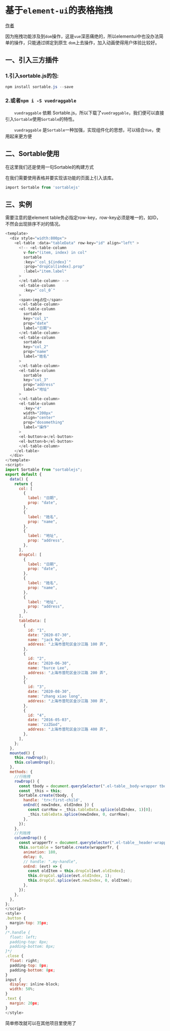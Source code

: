 # 基于`element-ui`的表格拖拽 

[作者](https://www.cnblogs.com/jin-zhe/p/10181852.html)

因为拖拽功能涉及到`dom`操作，这是`vue`深恶痛绝的，所以elementui中也没办法简单的操作，只能通过绑定到原生 `dom`上去操作，加入动画使得用户体验比较好。

## **一、引入三方插件**

### 1.引入sortable.js的包: 

```powershell
npm install sortable.js --save
```

### 2.或者`npm i -S vuedraggable`

　　`vuedraggable` 依赖 Sortable.js，所以下载了`vuedraggable`，我们便可以直接引入`Sortable`使用`Sortable`的特性。

　　`vuedraggable` 是`Sortable`一种加强，实现组件化的思想，可以结合`Vue`，使用起来更方便

## **二、Sortable使用**

在这里我们还是使用一句Sortable的构建方式

在我们需要使用表格并要实现该功能的页面上引入该库。

```powershell
import Sortable from 'sortablejs'
```

## **三、实例**

需要注意的是element table务必指定row-key，row-key必须是唯一的，如ID，不然会出现排序不对的情况。

```javascript
<template>
  <div style="width:800px">
    <el-table :data="tableData" row-key="id" align="left" >
      <!-- <el-table-column
        v-for="(item, index) in col"
        sortable
        :key="`col_${index}`"
        :prop="dropCol[index].prop"
        :label="item.label"
      >
      </el-table-column> -->
      <el-table-column
        :key="`col_0`"
      >
      <span>img占位</span>
      </el-table-column>
      <el-table-column
        sortable
        key="col_1"
        prop="date"
        label="日期">
      </el-table-column>
      <el-table-column
        sortable
        key="col_2"
        prop="name"
        label="姓名"
      >
      </el-table-column>
      <el-table-column
        sortable
        key="col_3"
        prop="address"
        label="地址"
      >
      </el-table-column>
      <el-table-column
        :key="4"
        width="200px"
        align="center"
        prop="dosomething"
        label="操作"
      >
      <el-button>a</el-button>
      <el-button>b</el-button>
      </el-table-column>
    </el-table>
  </div>
</template>
<script>
import Sortable from "sortablejs";
export default {
  data() {
    return {
      col: [
        {
          label: "日期",
          prop: "date",
        },
        {
          label: "姓名",
          prop: "name",
        },
        {
          label: "地址",
          prop: "address",
        },
      ],
      dropCol: [
        {
          label: "日期",
          prop: "date",
        },
        {
          label: "姓名",
          prop: "name",
        },
        {
          label: "地址",
          prop: "address",
        },
      ],
      tableData: [
        {
          id: "1",
          date: "2020-07-30",
          name: "jack Ma",
          address: "上海市普陀区金沙江路 100 弄",
        },
        {
          id: "2",
          date: "2020-06-30",
          name: "burce Lee",
          address: "上海市普陀区金沙江路 200 弄",
        },
        {
          id: "3",
          date: "2020-08-30",
          name: "zhang xiao long",
          address: "上海市普陀区金沙江路 300 弄",
        },
        {
          id: "4",
          date: "2016-05-03",
          name: "zzZGod",
          address: "上海市普陀区金沙江路 400 弄",
        },
      ],
    };
  },
  mounted() {
    this.rowDrop();
    this.columnDrop();
  },
  methods: {
    //行拖拽
    rowDrop() {
      const tbody = document.querySelector(".el-table__body-wrapper tbody");
      const _this = this;
      Sortable.create(tbody, {
        handle: 'tr>:first-child',
        onEnd({ newIndex, oldIndex }) {
          const currRow = _this.tableData.splice(oldIndex, 1)[0];
          _this.tableData.splice(newIndex, 0, currRow);
        },
      });
    },
    //列拖拽
    columnDrop() {
      const wrapperTr = document.querySelector(".el-table__header-wrapper tr");
      this.sortable = Sortable.create(wrapperTr, {
        animation: 180,
        delay: 0,
        // handle: ".my-handle",
        onEnd: (evt) => {
          const oldItem = this.dropCol[evt.oldIndex];
          this.dropCol.splice(evt.oldIndex, 1);
          this.dropCol.splice(evt.newIndex, 0, oldItem);
        },
      });
    },
  },
};
</script>
<style>
.button {
  margin-top: 35px;
}
/*.handle {
  float: left;
  padding-top: 8px;
  padding-bottom: 8px;
}*/
.close {
  float: right;
  padding-top: 8px;
  padding-bottom: 8px;
}
input {
  display: inline-block;
  width: 50%;
}
.text {
  margin: 20px;
}
</style>
```

简单修改就可以在其他项目里使用了